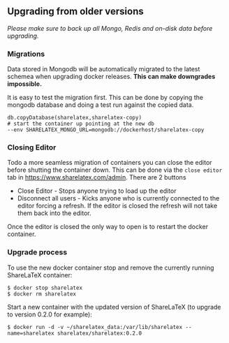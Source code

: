 ## Upgrading from older versions

*Please make sure to back up all Mongo, Redis and on-disk data before upgrading.*

### Migrations
Data stored in Mongodb will be automatically migrated to the latest schemea when upgrading docker releases. **This can make downgrades impossible.** 

It is easy to test the migration first. This can be done by copying the mongodb database and doing a test run against the copied data.

```
db.copyDatabase(sharelatex,sharelatex-copy)
# start the container up pointing at the new db
--env SHARELATEX_MONGO_URL=mongodb://dockerhost/sharelatex-copy
```

### Closing Editor
Todo a more seamless migration of containers you can close the editor before shutting the container down. This can be done via the `close editor` tab in https://www.sharelatex.com/admin. There are 2 buttons

* Close Editor - Stops anyone trying to load up the editor
* Disconnect all users - Kicks anyone who is currently connected to the editor forcing a refresh. If the editor is closed the refresh will not take them back into the editor.

Once the editor is closed the only way to open is to restart the docker container.

### Upgrade process
To use the new docker container stop and remove the currently running ShareLaTeX container:

```
$ docker stop sharelatex
$ docker rm sharelatex
```

Start a new container with the updated version of ShareLaTeX (to upgrade to version 0.2.0 for example):

```
$ docker run -d -v ~/sharelatex_data:/var/lib/sharelatex --name=sharelatex sharelatex/sharelatex:0.2.0
```